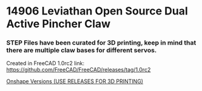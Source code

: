 # 14906 Leviathan Open Source Dual Active Pincher Claw

### STEP Files have been curated for 3D printing, keep in mind that there are multiple claw bases for different servos.


Created in FreeCAD 1.0rc2
link: https://github.com/FreeCAD/FreeCAD/releases/tag/1.0rc2

[Onshape Versions (USE RELEASES FOR 3D PRINTING)
](https://cad.onshape.com/documents/a0dbe87fbb9768f0d9da4c3b/w/19dc6b015422d780fd40d249/e/155a8ad0948398ab14c7126e?renderMode=0&uiState=6717e4c6d2272947c62e9574)
